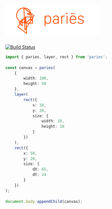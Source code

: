 # <img src="./.github/logo.png" width="300" height="100" alt="pariēs">

[![Build Status](https://api.travis-ci.com/jolle/paries.svg?branch=master)](https://travis-ci.com/jolle/paries)

```ts
import { paries, layer, rect } from 'paries';

const canvas = paries(
    {
        width: 100,
        height: 50
    },
    layer(
        rect({
            x: 10,
            y: 20,
            size: {
                width: 10,
                height: 10
            }
        })
    ),
    rect({
        x: 50,
        y: 20,
        size: {
            dX: 65,
            dY: 24
        }
    })
);

document.body.appendChild(canvas);
```

